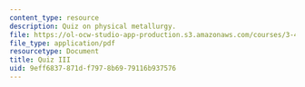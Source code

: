 ```yaml
---
content_type: resource
description: Quiz on physical metallurgy.
file: https://ol-ocw-studio-app-production.s3.amazonaws.com/courses/3-40j-physical-metallurgy-fall-2009/9eff6837871df7978b6979116b937576_MIT3_40JF09_quiz3_08.pdf
file_type: application/pdf
resourcetype: Document
title: Quiz III
uid: 9eff6837-871d-f797-8b69-79116b937576
---
```

